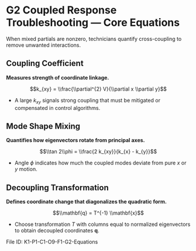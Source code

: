 # G2 Coupled Response Troubleshooting — Core Equations

When mixed partials are nonzero, technicians quantify cross-coupling to remove unwanted interactions.

## Coupling Coefficient
**Measures strength of coordinate linkage.**

$$k_{xy} = \\frac{\\partial^{2} V}{\\partial x \\partial y}$$

- A large $k_{xy}$ signals strong coupling that must be mitigated or compensated in control algorithms.
## Mode Shape Mixing
**Quantifies how eigenvectors rotate from principal axes.**

$$\\tan 2\\phi = \\frac{2 k_{xy}}{k_{x} - k_{y}}$$

- Angle $\phi$ indicates how much the coupled modes deviate from pure $x$ or $y$ motion.
## Decoupling Transformation
**Defines coordinate change that diagonalizes the quadratic form.**

$$\\mathbf{q} = T^{-1} \\mathbf{x}$$

- Choose transformation $T$ with columns equal to normalized eigenvectors to obtain decoupled coordinates $\mathbf{q}$.

File ID: K1-P1-C1-O9-F1-G2-Equations
